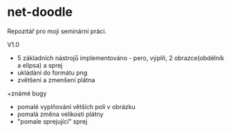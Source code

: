 # net-doodle
Repozitář pro moji seminární práci.

V1.0
- 5 základních nástrojů implementováno - pero, výplň, 2 obrazce(obdélník a elipsa) a sprej
- ukládání do formátu png
- zvětšení a zmenšení plátna

+známé bugy
- pomalé vyplňování větších polí v obrázku
- pomalá změna velikosti plátny
- "pomale sprejující" sprej

